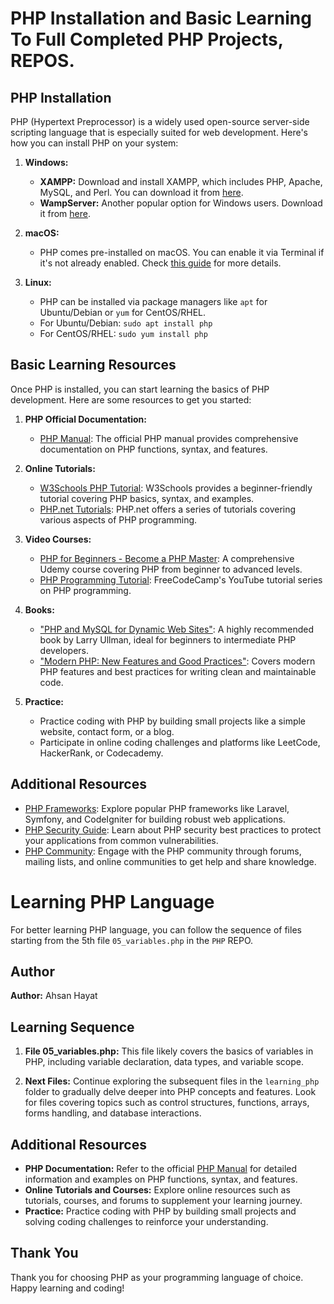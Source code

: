 # PHP Installation and  Basic Learning To Full Completed PHP Projects, REPOS.

## PHP Installation

PHP (Hypertext Preprocessor) is a widely used open-source server-side scripting language that is especially suited for web development. Here's how you can install PHP on your system:

1. **Windows:**

   - **XAMPP:** Download and install XAMPP, which includes PHP, Apache, MySQL, and Perl. You can download it from [here](https://www.apachefriends.org/index.html).
   - **WampServer:** Another popular option for Windows users. Download it from [here](https://www.wampserver.com/).

2. **macOS:**

   - PHP comes pre-installed on macOS. You can enable it via Terminal if it's not already enabled. Check [this guide](https://www.php.net/manual/en/install.macosx.php) for more details.

3. **Linux:**

   - PHP can be installed via package managers like `apt` for Ubuntu/Debian or `yum` for CentOS/RHEL.
   - For Ubuntu/Debian: `sudo apt install php`
   - For CentOS/RHEL: `sudo yum install php`

## Basic Learning Resources

Once PHP is installed, you can start learning the basics of PHP development. Here are some resources to get you started:

1. **PHP Official Documentation:**
   
   - [PHP Manual](https://www.php.net/manual/en/): The official PHP manual provides comprehensive documentation on PHP functions, syntax, and features.

2. **Online Tutorials:**

   - [W3Schools PHP Tutorial](https://www.w3schools.com/php/): W3Schools provides a beginner-friendly tutorial covering PHP basics, syntax, and examples.
   - [PHP.net Tutorials](https://www.php.net/manual/en/getting-started.php): PHP.net offers a series of tutorials covering various aspects of PHP programming.

3. **Video Courses:**

   - [PHP for Beginners - Become a PHP Master](https://www.udemy.com/course/php-for-complete-beginners-includes-msql-object-oriented/): A comprehensive Udemy course covering PHP from beginner to advanced levels.
   - [PHP Programming Tutorial](https://www.youtube.com/watch?v=OK_JCtrrv-c): FreeCodeCamp's YouTube tutorial series on PHP programming.

4. **Books:**

   - ["PHP and MySQL for Dynamic Web Sites"](https://www.amazon.com/PHP-MySQL-Dynamic-Web-Sites/dp/0321784073): A highly recommended book by Larry Ullman, ideal for beginners to intermediate PHP developers.
   - ["Modern PHP: New Features and Good Practices"](https://www.amazon.com/Modern-PHP-Features-Good-Practices-ebook/dp/B00TKVLL26): Covers modern PHP features and best practices for writing clean and maintainable code.

5. **Practice:**

   - Practice coding with PHP by building small projects like a simple website, contact form, or a blog.
   - Participate in online coding challenges and platforms like LeetCode, HackerRank, or Codecademy.

## Additional Resources

- [PHP Frameworks](https://www.php.net/manual/en/faq.frameworks.php): Explore popular PHP frameworks like Laravel, Symfony, and CodeIgniter for building robust web applications.
- [PHP Security Guide](https://www.php.net/manual/en/security.php): Learn about PHP security best practices to protect your applications from common vulnerabilities.
- [PHP Community](https://www.php.net/community.php): Engage with the PHP community through forums, mailing lists, and online communities to get help and share knowledge.

# Learning PHP Language

For better learning PHP language, you can follow the sequence of files starting from the 5th file `05_variables.php` in the `PHP` REPO.

## Author

**Author:** Ahsan Hayat

## Learning Sequence

1. **File 05_variables.php:** This file likely covers the basics of variables in PHP, including variable declaration, data types, and variable scope.

2. **Next Files:** Continue exploring the subsequent files in the `learning_php` folder to gradually delve deeper into PHP concepts and features. Look for files covering topics such as control structures, functions, arrays, forms handling, and database interactions.

## Additional Resources

- **PHP Documentation:** Refer to the official [PHP Manual](https://www.php.net/manual/en/) for detailed information and examples on PHP functions, syntax, and features.
- **Online Tutorials and Courses:** Explore online resources such as tutorials, courses, and forums to supplement your learning journey.
- **Practice:** Practice coding with PHP by building small projects and solving coding challenges to reinforce your understanding.

## Thank You

Thank you for choosing PHP as your programming language of choice. Happy learning and coding!


